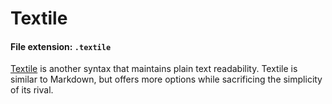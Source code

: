 
# Textile

#### File extension: `.textile`

<a href="http://en.wikipedia.org/wiki/Textile_%28markup_language%29/">Textile</a> is another syntax that maintains plain text readability. Textile is similar to Markdown, but offers more options while sacrificing the simplicity of its rival.
